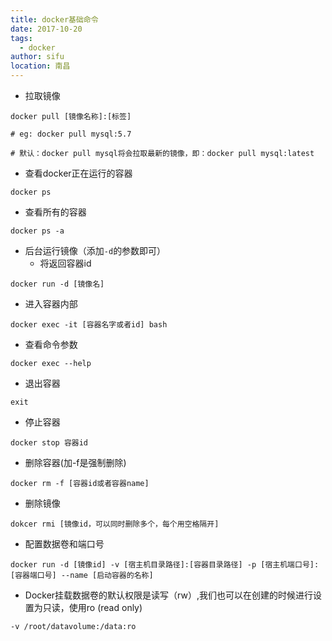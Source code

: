 ```yaml
---
title: docker基础命令
date: 2017-10-20
tags: 
  - docker
author: sifu
location: 南昌
---
```


- 拉取镜像
```shell script
docker pull [镜像名称]:[标签]

# eg: docker pull mysql:5.7

# 默认：docker pull mysql将会拉取最新的镜像，即：docker pull mysql:latest
```

- 查看docker正在运行的容器

```shell script
docker ps
```

- 查看所有的容器

```shell script
docker ps -a
```

- 后台运行镜像（添加`-d`的参数即可）
  - 将返回容器id
  
```shell script
docker run -d [镜像名]
```

- 进入容器内部
```shell script
docker exec -it [容器名字或者id] bash
```
- 查看命令参数

```shell script
docker exec --help
```

- 退出容器

```shell script
exit
```

- 停止容器

```shell script
docker stop 容器id
```

- 删除容器(加-f是强制删除)

```shell script
docker rm -f [容器id或者容器name]
```

- 删除镜像

```shell script
dokcer rmi [镜像id，可以同时删除多个，每个用空格隔开]
```

- 配置数据卷和端口号

```shell script
docker run -d [镜像id] -v [宿主机目录路径]:[容器目录路径] -p [宿主机端口号]:[容器端口号] --name [启动容器的名称] 
```

- Docker挂载数据卷的默认权限是读写（rw）,我们也可以在创建的时候进行设置为只读，使用ro (read only)

```shell script
-v /root/datavolume:/data:ro
```

<Vssue :title="$title" />